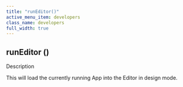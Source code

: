```yaml
---
title: "runEditor()"
active_menu_item: developers
class_name: developers
full_width: true
---
```



## runEditor ()

Description

This will load the currently running App into the Editor in design mode.


